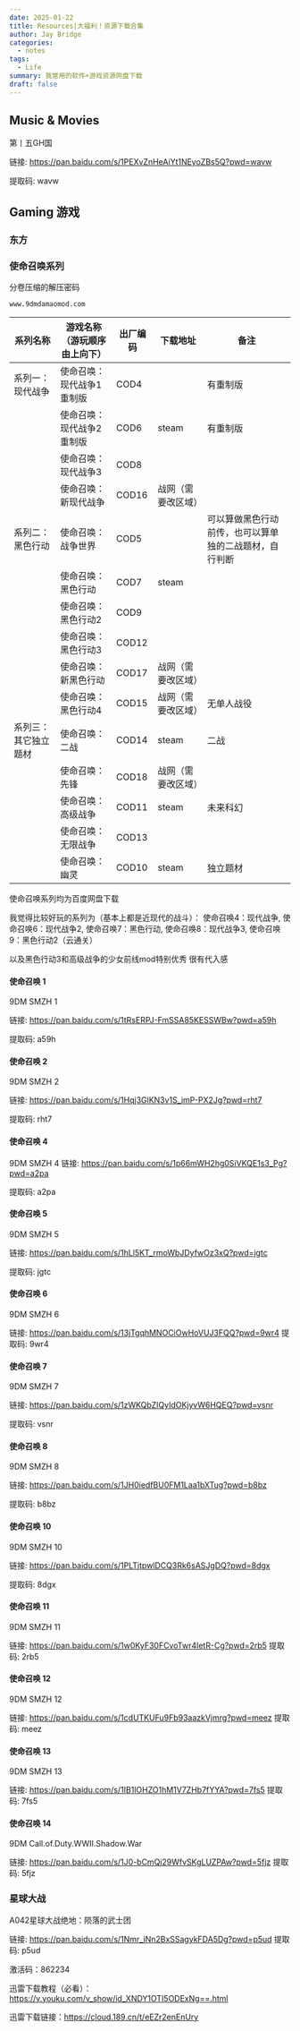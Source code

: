 ```yaml
---
date: 2025-01-22
title: Resources|大福利！资源下载合集
author: Jay Bridge
categories:
  - notes
tags:
  - Life
summary: 我常用的软件+游戏资源网盘下载
draft: false
---
```


## Music & Movies

第丨五GH国

链接: https://pan.baidu.com/s/1PEXvZnHeAiYt1NEyoZBs5Q?pwd=wavw 

提取码: wavw 

## Gaming 游戏

### 东方

### 使命召唤系列

分卷压缩的解压密码

```
www.9dmdamaomod.com
```

| 系列名称     | 游戏名称（游玩顺序由上向下）         | 出厂编码 | 下载地址     | 备注                           |
|--------------|-------------------------------------|----------|--------------|--------------------------------|
| 系列一：现代战争 | 使命召唤：现代战争1重制版             | COD4     |              | 有重制版                       |
|              | 使命召唤：现代战争2重制版             | COD6     | steam        | 有重制版                       |
|              | 使命召唤：现代战争3                   | COD8     |              |                                |
|              | 使命召唤：新现代战争                 | COD16    | 战网（需要改区域） |                                |
| 系列二：黑色行动 | 使命召唤：战争世界                   | COD5     |              | 可以算做黑色行动前传，也可以算单独的二战题材，自行判断 |
|              | 使命召唤：黑色行动                   | COD7     | steam        |                                |
|              | 使命召唤：黑色行动2                   | COD9     |              |                                |
|              | 使命召唤：黑色行动3                   | COD12    |              |                                |
|              | 使命召唤：新黑色行动                 | COD17    | 战网（需要改区域） |                                |
|              | 使命召唤：黑色行动4                   | COD15    | 战网（需要改区域） | 无单人战役                     |
| 系列三：其它独立题材 | 使命召唤：二战                       | COD14    | steam        | 二战                           |
|              | 使命召唤：先锋                       | COD18    | 战网（需要改区域） |                                |
|              | 使命召唤：高级战争                   | COD11    | steam        | 未来科幻                       |
|              | 使命召唤：无限战争                   | COD13    |              |                                |
|              | 使命召唤：幽灵                       | COD10    | steam        | 独立题材                       |

使命召唤系列均为百度网盘下载

我觉得比较好玩的系列为（基本上都是近现代的战斗）：
使命召唤4：现代战争,
使命召唤6：现代战争2,
使命召唤7：黑色行动,
使命召唤8：现代战争3,
使命召唤9：黑色行动2（云通关）

以及黑色行动3和高级战争的少女前线mod特别优秀 很有代入感

#### 使命召唤 1

9DM SMZH 1

链接: https://pan.baidu.com/s/1tRsERPJ-FmSSA85KESSWBw?pwd=a59h 

提取码: a59h

#### 使命召唤 2

9DM SMZH 2

链接: https://pan.baidu.com/s/1Hqj3GlKN3v1S_imP-PX2Jg?pwd=rht7

提取码: rht7

#### 使命召唤  4

9DM SMZH 4
链接: https://pan.baidu.com/s/1p66mWH2hg0SiVKQE1s3_Pg?pwd=a2pa

提取码: a2pa

#### 使命召唤  5

9DM SMZH 5

链接: https://pan.baidu.com/s/1hLl5KT_rmoWbJDyfwOz3xQ?pwd=jgtc

提取码: jgtc

#### 使命召唤  6

9DM SMZH 6

链接: https://pan.baidu.com/s/13jTgqhMNOCiOwHoVUJ3FQQ?pwd=9wr4
提取码: 9wr4

#### 使命召唤  7

9DM SMZH 7

链接: https://pan.baidu.com/s/1zWKQbZlQyIdOKjyvW6HQEQ?pwd=vsnr

提取码: vsnr 

#### 使命召唤  8

9DM SMZH 8

链接: https://pan.baidu.com/s/1JH0iedfBU0FM1Laa1bXTug?pwd=b8bz 

提取码: b8bz 

#### 使命召唤  10

9DM SMZH 10

链接: https://pan.baidu.com/s/1PLTjtpwlDCQ3Rk6sASJgDQ?pwd=8dgx 

提取码: 8dgx 

#### 使命召唤  11

9DM SMZH 11

链接: https://pan.baidu.com/s/1w0KyF30FCvoTwr4IetR-Cg?pwd=2rb5 提取码: 2rb5 

#### 使命召唤  12

9DM SMZH 12

链接: https://pan.baidu.com/s/1cdUTKUFu9Fb93aazkVjmrg?pwd=meez 提取码: meez 

#### 使命召唤  13

9DM SMZH 13

链接: https://pan.baidu.com/s/1IB1lOHZO1hM1V7ZHb7fYYA?pwd=7fs5 提取码: 7fs5 

#### 使命召唤  14

9DM Call.of.Duty.WWII.Shadow.War

链接: https://pan.baidu.com/s/1J0-bCmQi29WfvSKgLUZPAw?pwd=5fjz 提取码: 5fjz 

### 星球大战

A042星球大战绝地：陨落的武士团

链接: https://pan.baidu.com/s/1Nmr_iNn2BxSSagykFDA5Dg?pwd=p5ud 提取码: p5ud 

激活码：862234

迅雷下载教程（必看）：https://v.youku.com/v_show/id_XNDY1OTI5ODExNg==.html

迅雷下载链接：https://cloud.189.cn/t/eEZr2enEnUry












